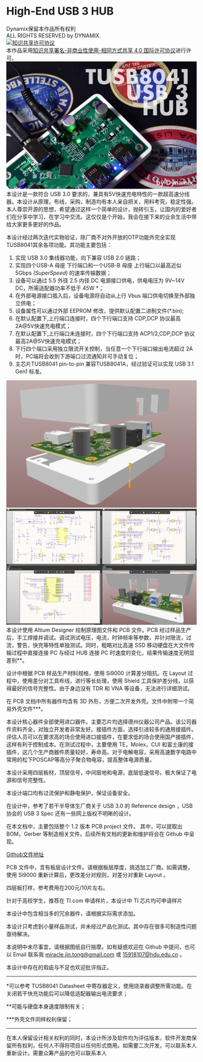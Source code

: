 # High-End USB 3 HUB

Dynamix保留本作品所有权利  <br />
ALL RIGHTS RESERVED by DYNAMIX.
  <br />
<a rel="license" href="http://creativecommons.org/licenses/by-nc-sa/4.0/">
<img alt="知识共享许可协议" style="border-width:0" src="https://i.creativecommons.org/l/by-nc-sa/4.0/88x31.png" /></a>
  <br />本作品采用<a rel="license" href="http://creativecommons.org/licenses/by-nc-sa/4.0/">知识共享署名-非商业性使用-相同方式共享 4.0 国际许可协议</a>进行许可。
  <br />
<img src="https://github.com/DynamixYANG/highendusb3hub/blob/master/pic/JPEG/IMG_0923.jpg" />
  <br />
本设计是一款符合 USB 3.0 要求的，兼具有5V快速充电特性的一款超高速分线器。本设计从原理，布线，采购，制造均有本人亲自把关，用料考究，稳定性强。本人尊崇开源的思想，希望通过这样一个简单的设计，抛砖引玉，让国内的爱好者们在分享中学习，在学习中交流。这仅仅是个开始，我会在接下来的业余生活中带给大家更多更好的作品。

本设计经过两次迭代实物验证，除厂商不对外开放的OTP功能外完全实现TUSB8041其余各项功能。其功能主要包括：

1. 实现 USB 3.0 集线器功能，向下兼容 USB 2.0 链路；
2. 实现四个USB-A 母座 下行端口和一个USB-B 母座 上行端口以最高近似 5Gbps *(SuperSpeed)*  的速率传输数据；
3. 设备可以通过 5.5 外径 2.5 内径 DC 电源接口供电，供电电压为 9V~14V DC，所需适配器功率不低于 45W *；
4. 在外部电源接口插入后，设备电源将自动从上行 Vbus 端口供电切换至外部独立供电；
5. 设备属性可以通过外部 EEPROM 修改，提供默认配置二进制文件(*.bin);
6. 在默认配置下,上行端口连接时，四个下行端口支持 CDP,DCP 协议最高2A@5V快速充电模式；
7. 在默认配置下,上行端口未连接时，四个下行端口支持 ACP1/2,CDP,DCP 协议最高2A@5V快速充电模式；
8. 下行四个端口采用独立限流开关控制，当任意一个下行端口输出电流超过 2A 时，PC端将会收到下游端口过流通知并可手动复位；
9. 主芯片TUSB8041 pin-to-pin 兼容TUSB8041A，经过验证可以实现 USB 3.1 Gen1 标准。


<img src="https://github.com/DynamixYANG/highendusb3hub/blob/master/pic/JPEG/2019-02-21_172853.png" />


<img src="https://github.com/DynamixYANG/highendusb3hub/blob/master/pic/JPEG/2019-02-21_180051.png" />
本设计使用 Altium Designer 绘制原理图文件和 PCB 文件。PCB 经过样品生产后，手工焊接并调试。调试测试电压，电流，时钟频率等参数，并针对限流，过流，警告，快充等特性单独测试。同时，粗略对比高速 SSD 移动硬盘在大文件传输过程中直接连接 PC 与经过 HUB 连接 PC 时速度的变化，结果传输速度无明显差别**。

设计中根据 PCB 样品生产材料规格，使用 Si9000 计算差分阻抗。在 Layout 过程中，使用差分对工具布线，进行等长处理，使用 Shield 工具保护差分线，以获得最好的信号完整性。由于身边没有 TDR 和 VNA 等设备，无法进行详细测试。

在 PCB 文档中所有器件均含有 3D 外形，方便二次开发外壳。文件中附带一个简易外壳文件***。

本设计核心器件全部使用进口器件。主要芯片均选择德州仪器公司产品。该公司器件资料齐全，对独立开发者非常友好。接插件方面，选择引进较多的通用接插件。评估人员可以在要求高的场合使用进口接插件，在要求低的场合使用国产接插件，这样有利于控制成本。在测试过程中，主要使用 TE，Molex，CUI 和富士康的接插件，这几个生产商器件质量较好，寿命高。对于电解电容，采用高速数字电路中常用的松下POSCAP等高分子聚合物电容，提高整体电源质量。

本设计采用四层板材，顶层信号，中间层地和电源，底层低速信号。极大保证了电源和信号完整性。

本设计端口均有过流保护和静电保护，保证设备安全。

在设计中，参考了若干半导体生厂商关于 USB 3.0 的 Reference design ，USB 协会的 USB 3 Spec 还有一些网上版权不明晰的设计。

在本文档中，主要包括整个 1.2 版本 PCB project 文件。 其中，可以提取出 BOM，Gerber 等制造相关文件。后续所有文档的更新和维护将会在 Github 中呈现。

[Github文件地址](https://github.com/DynamixYANG/highendusb3hub)

PCB 文件中，含有板层设计文件。请根据板层厚度，挑选加工厂商。如需调整，使用 Si9000 重新计算后，更改差分对规则，对差分对重新 Layout 。

四层板打样，参考费用在200元/10片左右。

针对于高校学生，推荐在 TI.com 申请样片，本设计中 TI 芯片均可申请样片

本设计中包含相当多的冗余器件，请根据实际需求添加。

本设计只考虑到小量样品测试，并未经过产品化测试。其中存在很多可制造性问题亟待解决。

本说明中未尽事宜，请根据图纸自行揣摩。如有疑惑欢迎在 Github 中提问，也可以 Email 联系我 miracle.jin.tong@gmail.com 或 15918107@hdu.edu.cn 。

本设计中存在的瑕疵与不足也欢迎批评指正。

------

*可以参考 TUSB8041 Datasheet 中寄存器定义，使用烧录器调整所需功能。在关闭若干快充功能后可以降低适配器输出电流要求；

**可能与硬盘本身速度限制有关；

***外壳文件同样权利保留；

------

在本人保留设计相关权利的同时，本设计所涉及软件均为评估版本，软件开发商保留所有权利，任何人不得将项目以任何形式商用。如需要二次开发，可以联系本人重新设计。需要众筹产品的也可以联系本人
